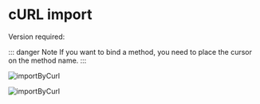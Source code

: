# cURL import

Version required: <Badge text="2022.2.1" />

::: danger Note
If you want to bind a method, you need to place the cursor on the method name.
:::

![importByCurl](/img/2022.2.1/importByCurl_en.png)

![importByCurl](/img/2022.2.1/importByCurl_en.gif)
